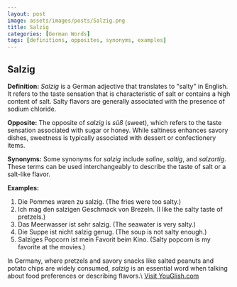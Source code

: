 ```yaml
---
layout: post
image: assets/images/posts/Salzig.png
title: Salzig
categories: [German Words]
tags: [definitions, opposites, synonyms, examples]
---
```


## Salzig

**Definition:** _Salzig_ is a German adjective that translates to "salty" in English. It refers to the taste sensation that is characteristic of salt or contains a high content of salt. Salty flavors are generally associated with the presence of sodium chloride.

**Opposite:** The opposite of _salzig_ is _süß_ (sweet), which refers to the taste sensation associated with sugar or honey. While saltiness enhances savory dishes, sweetness is typically associated with dessert or confectionery items.

**Synonyms:** Some synonyms for _salzig_ include _saline_, _saltig_, and _salzartig_. These terms can be used interchangeably to describe the taste of salt or a salt-like flavor.

**Examples:**
1. Die Pommes waren zu salzig. (The fries were too salty.)
2. Ich mag den salzigen Geschmack von Brezeln. (I like the salty taste of pretzels.)
3. Das Meerwasser ist sehr salzig. (The seawater is very salty.)
4. Die Suppe ist nicht salzig genug. (The soup is not salty enough.)
5. Salziges Popcorn ist mein Favorit beim Kino. (Salty popcorn is my favorite at the movies.)

In Germany, where pretzels and savory snacks like salted peanuts and potato chips are widely consumed, _salzig_ is an essential word when talking about food preferences or describing flavors.\ <a id="yg-widget-0" class="youglish-widget" data-query="Salzig" data-lang="german" data-components="8412" data-auto-start="0" data-bkg-color="theme_light" data-title="How%20to%20pronounce%20Salzig%20in%20German"  rel="nofollow" href="https://youglish.com">Visit YouGlish.com</a><script async src="https://youglish.com/public/emb/widget.js" charset="utf-8"></script>